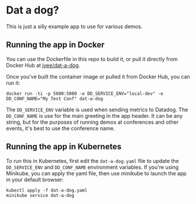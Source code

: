 # Dat a dog?

This is just a silly example app to use for various demos.

## Running the app in Docker

You can use the Dockerfile in this repo to build it, or pull it directly from Docker Hub at [jyee/dat-a-dog](https://hub.docker.com/r/jyee/dat-a-dog).

Once you've built the container image or pulled it from Docker Hub, you can run it:

```
docker run -ti -p 5000:5000 -e DD_SERVICE_ENV="local-dev" -e DD_CONF_NAME="My Test Conf" dat-a-dog
```

The `DD_SERVICE_ENV` variable is used when sending metrics to Datadog.
The `DD_CONF_NAME` is use for the main greeting in the app header. It can be any string, but for the purposes of running demos at conferences and other events, it's best to use the conference name.

## Running the app in Kubernetes

To run this in Kubernetes, first edit the `dat-a-dog.yaml` file to update the `DD_SERVICE_ENV` and `DD_CONF_NAME` environment variables. If you're using Minikube, you can apply the yaml file, then use minikube to launch the app in your default browser:

```
kubectl apply -f dat-a-dog.yaml
minikube service dat-a-dog
```
